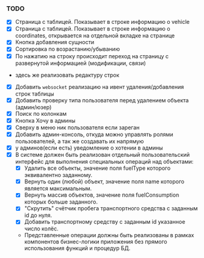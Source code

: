 ### TODO
- [x] Страница с таблицей. Показывает в строке информацию о vehicle
- [x] Страница с таблицей. Показывает в строке информацию о coordinates, открывается на отдельной вкладке на странице
- [x] Кнопка добавления сущности 
- [x] Сортировка по возрастанию/убыванию
- [x] По нажатию на строку происходит переход на страницу с развернутой информацией (модификации, связи)
+ здесь же реализовать редактуру строк
- [x] Добавить `websocket` реализацию на ивент удаления/добавления строк таблицы
- [x] Добавить проверку типа пользователя перед удалением объекта (админ/юзер)
- [x] Поиск по колонкам
- [x] Кнопка Хочу в админы
- [x] Сверху в меню ник пользователя если зареган
- [x] Добавить админ-консоль, откуда можно управлять ролями пользователей, а так же создавать их напрямую
- [x] у админов(если есть) уведомление о хотении в админы
- [x] В системе должен быть реализован отдельный пользовательский интерфейс для выполнения специальных операций над объектами:
  - [x] Удалить все объекты, значение поля fuelType которого эквивалентно заданному.
  - [x] Вернуть один (любой) объект, значение поля name которого является максимальным.
  - [x] Вернуть массив объектов, значение поля fuelConsumption которых больше заданного.
  - [x] "Скрутить" счётчик пробега транспортного средства с заданным id до нуля.
  - [x] Добавить транспортному средству с заданным id указанное число колёс.
  - Представленные операции должны быть реализованы в рамках компонентов бизнес-логики приложения без прямого использования функций и процедур БД.